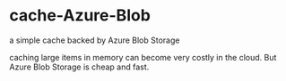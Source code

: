 # cache-Azure-Blob
a simple cache backed by Azure Blob Storage

caching large items in memory can become very costly in the cloud.  But Azure Blob Storage is cheap and fast.  